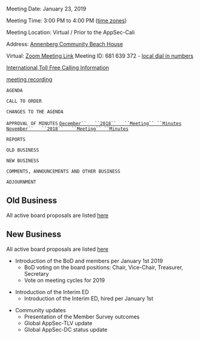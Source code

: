 Meeting Date: January 23, 2019

Meeting Time: 3:00 PM to 4:00 PM ([time
zones](https://www.timeanddate.com/worldclock/meetingdetails.html?year=2019&month=1&day=23&hour=23&min=0&sec=0&p1=179&p2=24&p3=16&p4=136&p5=224%20time%20zones))

Meeting Location: Virtual / Prior to the AppSec-Cali

Address: [Annenberg Community Beach
House](https://goo.gl/maps/zR3Do7BoX1q)

Virtual: [Zoom Meeting Link](https://zoom.us/j/681639372) Meeting ID:
681 639 372 - [local dial in numbers](https://zoom.us/u/kvUg3969)

[International Toll Free Calling
Information](International_Toll_Free_Calling_Information "wikilink")

[meeting
recording](https://drive.google.com/a/owasp.org/file/d/1lokKG2m2hNJlQf-_xIz9NjctdR5FYEcI/view?usp=sharing)

`AGENDA`

`CALL TO ORDER`

`CHANGES TO THE AGENDA`

`APPROVAL OF MINUTES`
[`December``   ``2018``   ``Meeting``
 ``Minutes`](https://docs.google.com/document/d/15rTdjfZbK0OrqNtPdgnyJkRVXQUMIZetj8HmpXVoKJM/edit?usp=sharing)
[`November``   ``2018``   ``Meeting``
 ``Minutes`](https://docs.google.com/document/d/1x3MOwZ14uo9KekkRiIojbFwXDpJm7NYEnbXYf_cRVwM/edit?usp=sharing)

`REPORTS`

`OLD BUSINESS`

`NEW BUSINESS`

`COMMENTS, ANNOUNCEMENTS AND OTHER BUSINESS`

`ADJOURNMENT`

## Old Business

All active board proposals are listed
[here](https://drive.google.com/folderview?id=0BxSfMVkfLvslVXdvUFV3NkxucWc&usp=sharing)

## New Business

All active board proposals are listed
[here](https://drive.google.com/folderview?id=0BxSfMVkfLvslVXdvUFV3NkxucWc&usp=sharing)

  - Introduction of the BoD and members per January 1st 2019
      - BoD voting on the board positions: Chair, Vice-Chair, Treasurer,
        Secretary
      - Vote on meeting cycles for 2019

<!-- end list -->

  - Introduction of the Interim ED
      - Introduction of the Interim ED, hired per January 1st

<!-- end list -->

  - Community updates
      - Presentation of the Member Survey outcomes
      - Global AppSec-TLV update
      - Global AppSec-DC status update